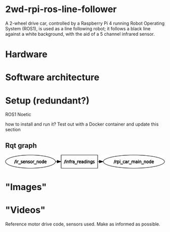 # 2wd-rpi-ros-line-follower
A 2-wheel drive car, controlled by a Raspberry Pi 4 running Robot Operating System (ROS1), is used as a line following robot; it follows a black line against a white background, with the aid of a 5 channel infrared sensor.


# Hardware

# Software architecture


# Setup (redundant?)
ROS1 Noetic



how to install and run it? Test out with a Docker container and update this section


## Rqt graph

<p align="center">
  <img src=images/rosgraph.png>
</p>

# "Images"

# "Videos"


Reference motor drive code, sensors used. Make as informed as possible.

